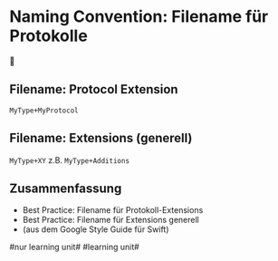 # Naming Convention: Filename für Protokolle
💬

## Filename: Protocol Extension

`MyType+MyProtocol`


## Filename: Extensions (generell)

`MyType+XY`
z.B. `MyType+Additions`


## Zusammenfassung
- Best Practice: Filename für Protokoll-Extensions
- Best Practice: Filename für Extensions generell
- (aus dem Google Style Guide für Swift)


#nur learning unit# #learning unit#